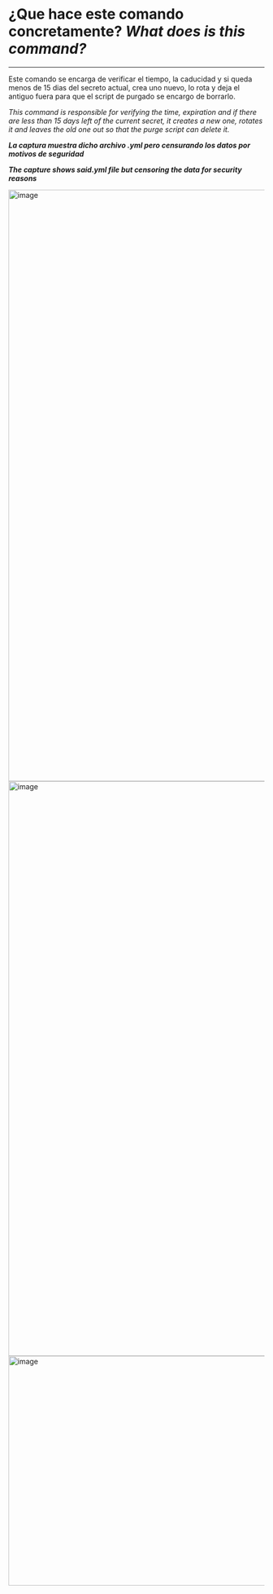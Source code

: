 
# ¿Que hace este comando concretamente? *What does is this command?*
----------------------------------------------------------

Este comando se encarga de verificar el tiempo, la caducidad y si queda menos de 15 dias del secreto actual, crea uno nuevo, lo rota y deja el antiguo fuera para que el script de purgado se encargo de borrarlo.

*This command is responsible for verifying the time, expiration and if there are less than 15 days left of the current secret, it creates a new one, rotates it and leaves the old one out so that the purge script can delete it.*

***La captura muestra dicho archivo .yml pero censurando los datos por motivos de seguridad***

***The capture shows said.yml file but censoring the data for security reasons***

<img width="1235" height="1162" alt="image" src="https://github.com/user-attachments/assets/4dc99d21-7eea-4d17-b899-ad6161446412" />

<img width="757" height="1129" alt="image" src="https://github.com/user-attachments/assets/d0dc82d5-ea05-4ef3-9766-1ff776a1b167" />

<img width="701" height="451" alt="image" src="https://github.com/user-attachments/assets/399de686-be4a-4379-9c42-dae6d0c3c4b2" />


